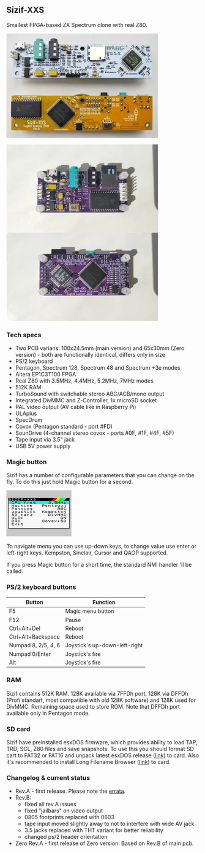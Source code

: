 ## Sizif-XXS
Smallest FPGA-based ZX Spectrum clone with real Z80.

[![photo](images/revAB.small.webp)](images/revAB.webp?raw=true)

[![photo](images/zero-revA.small.webp)](images/zero-revA.webp?raw=true)

### Tech specs
* Two PCB varians: 100x24.5mm (main version) and 65x30mm (Zero version) - both are functionally identical, differs only in size
* PS/2 keyboard
* Pentagon, Spectrum 128, Spectrum 48 and Spectrum +3e modes
* Altera EP1C3T100 FPGA
* Real Z80 with 3.5MHz, 4.4MHz, 5.2MHz, 7MHz modes
* 512K RAM
* TurboSound with switchable stereo ABC/ACB/mono output
* Integrated DivMMC and Z-Controller, 1x microSD socket
* PAL video output (AV cable like in Raspberry Pi)
* ULAplus
* SpecDrum
* Covox (Pentagon standard - port #FD)
* SounDrive (4-channel stereo covox - ports #0F, #1F, #4F, #5F)
* Tape input via 3.5" jack
* USB 5V power supply

### Magic button
Sizif has a number of configurable parameters that you can change on the fly. To do this just hold Magic button for a second.

[![photo](doc/sizif-menu.gif)](doc/sizif-menu.gif?raw=true)

To navigate menu you can use up-down keys, to change value use enter or left-right keys. Kempston, Sinclair, Cursor and QAOP supported.

If you press Magic button for a short time, the standard NMI handler 'll be called.

### PS/2 keyboard buttons
| Button | Function |
| - | - |
| F5 | Magic menu button |
| F12 | Pause |
| Ctrl+Alt+Del | Reboot |
| Ctrl+Alt+Backspace | Reboot |
| Numpad 8, 2/5, 4, 6 | Joystick's up-down-left-right |
| Numpad 0/Enter | Joystick's fire |
| Alt | Joystick's fire |

### RAM
Sizif contains 512K RAM. 128K available via 7FFDh port, 128K via DFFDh (Profi standart, most compatible with old 128K software) and 128K used for DivMMC. Remaining space used to store ROM. Note that DFFDh port available only in Pentagon mode.

### SD card
Sizif have preinstalled esxDOS firmware, which provides ability to load TAP, TRD, SCL, Z80 files and save snapshots. To use this you should format SD cart to FAT32 or FAT16 and unpack latest esxDOS release ([link](http://www.esxdos.org/index.html)) to card. Also it's recommended to install Long Filename Browser ([link](https://spectrumcomputing.co.uk/forums/viewtopic.php?t=2553)) to card.

### Changelog & current status
* Rev.A - first release. Please note the [errata](pcb/rev.A/ERRATA.txt).
* Rev.B:
    * fixed all rev.A issues
    * fixed "jailbars" on video output
    * 0805 footprints replaced with 0603
    * tape input moved slightly away to not to interfere with wide AV jack
    * 3.5 jacks replaced with THT variant for better reliability
    * changed ps/2 header orientation
* Zero Rev.A - first release of Zero version. Based on Rev.B of main pcb.
